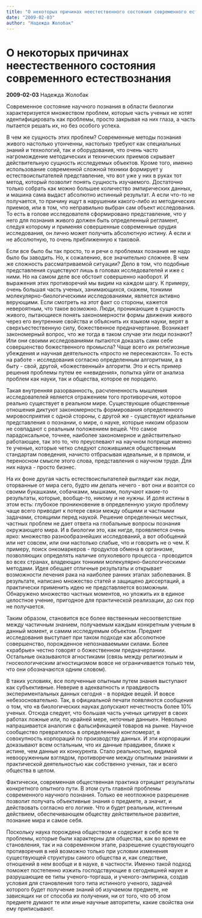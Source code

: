 ```yaml
---
title: "О некоторых причинах неестественного состояния современного естествознания"
date: "2009-02-03"
author: "Надежда Жолобак"
---
```


# О некоторых причинах неестественного состояния современного естествознания

**2009-02-03** Надежда Жолобак

Современное состояние научного познания в области биологии характеризуется множеством проблем, которые часть ученых не хотят идентифицировать как проблемы, просто закрывая на них глаза, а часть пытается решать их, но без особого успеха.

В чем же сущность этих проблем? Современные методы познания живого настолько утонченны, настолько требуют как специальных знаний и технологий, так и оборудования, что очень часто нагромождение методических и технических приемов скрывает действительную сущность исследуемых объектов. Кроме того, именно использование современной сложной техники формирует у естествоиспытателей представление, что вот уже у них в руках тот метод, который позволит понять сущность изучаемого. Достаточно только собрать как можно большее количество эмпирических данных, и машина сама выдаст абсолютно истинный результат. А если что-то не получается, то причину ищут в нарушении какого-либо из методических приемов, или в том, что неправильно выбран сам объект исследования. То есть в голове исследователя сформировано представление, что у него для познания живого должен быть определенный регламент, следуя которому и применяя совершенные современные орудия исследования, он лично может получить абсолютную истину. А если и не абсолютную, то очень приближенную к таковой.

Если все было бы так просто, то и речи о проблемах познания не надо было бы заводить. Но, к сожалению, все значительно сложнее. В чем же сложность рассматриваемой ситуации? Дело в том, что подобные представления существуют лишь в головах исследователей и иже с ними. Но на самом деле все обстоит совершенно наоборот. И выражения этих противоречий мы видим на каждом шагу. К примеру, очень большая часть ученых, занимающихся, скажем, тонкими молекулярно-биологическими исследованиями, является активно верующими. Если смотреть на этот факт со стороны, кажется невероятным, что такое возможно. Люди, проникающие в сущность живого, пытающиеся понять закономерности формы движения живого через его внутренние свойства и объяснить их языком науки, верят в сверхъестественную силу, божественное предначертание. Возникает закономерный вопрос, что же тогда в таком случае эти люди познают? Или они своими исследованиями пытаются доказать сами себе совершенство божественного промысла? Чаще всего их религиозные убеждения и научная деятельность «просто не пересекаются». То есть на работе - исследования согласно определенным алгоритмам, а в быту - свой, другой, «божественный» алгоритм. Это и есть пример решения проблемы путем ее «невидения», попытка уйти от анализа проблем как науки, так и общества, которое ее породило.

Такая внутренняя разорванность, расчлененность мышления исследователей является отражением того противоречия, которое реально существует в реальном мире. Существующие общественные отношения диктуют закономерность формирования определенного мировосприятия с одной стороны, с другой же - существуют идеальные представления о познании, о мире, о науке, которые никоим образом не совпадают с реальным положением вещей. Что самое парадоксальное, точнее, наиболее закономерное и действительно работающее, так это то, что преуспевают на научном поприще именно те ученые, которые четко следуют сложившимся общественным стандартам поведения, начисто отбрасывая идеальные, и в прямом, и переносном смысле этого слова, представления о научном труде. Для них наука - просто бизнес.

На их фоне другая часть естествоиспытателей выглядит как люди, оторванные от мира сего, будто им делать нечего - вот они и возятся со своими букашками, собачками, мышками, получают какие-то результаты, которые, вообще-то, никому и не нужны. И доля истины в этом есть: глубокое проникновение в определенную узкую проблему чаще всего приводит к потере связи между общими и частными задачами, стоящими перед наукой. Решение определенных местных, частных проблем не дает ответа на глобальные вопросы познания окружающего мира. И в биологии это, как нигде, проявляется очень ярко: множество разнообразнейших исследований, а вот обобщений или нет совсем, или они настолько слабые, что и говорить не о чем. К примеру, поиск онкомаркеров - продуктов обмена в организме, позволяющих определять наличие опухолевого процесса - проводится во всех странах, владеющих тонкими молекулярно-биологическими методами. Идея обещает отличные результаты и открывает возможности лечения рака на наиболее ранних этапах заболевания. В результате, написано множество статей и защищено диссертаций, а практически применить идею не представляется возможным. Обнаружено множество частных моментов, но уложить их в единое целостное учение, пригодное для практической реализации, до сих пор не получается.

Таким образом, становится все более явственным несоответствие между частичным знанием, получаемым каждым конкретным ученым в данный момент, и самим исследуемым объектом. Предмет исследования выступает при таком подходе как абсолютное совершенство, порожденное непознаваемыми силами. Более «храбрые» честно говорят о божественном предначертании. Остальные оказываются агностиками (связь между религиозным и гносеологическим агностицизмом вовсе не ограничивается только тем, что они обозначаются одним словом).

В таких условиях, все полученные опытным путем знания выступают как субъективные. Неверие в адекватность и правдивость экспериментальных данных сегодня - в порядке вещей. И вовсе небезосновательно. Так, в официальной печати появляются сообщения о том, что «в биологических науках допускают нечестность более 10% ученых. Отсюда следует, что большая часть ученых цитирует в своих работах ложные или, по крайней мере, неточные данные». Невольно напрашивается аналогия с фальсификацией товаров на рынке. Научное сообщество превратилось в определенный конгломерат, в совокупность корпораций по производству данных. И эти корпорации доказывают всем остальным, что их данные правдивее, ближе к истине, чем данные их конкурента. Стало реальностью, видимой невооруженным взглядом, противоречие между опытными знаниями и практической деятельностью как собственно ученых, так и всего общества в целом.

Фактически, современная общественная практика отрицает результаты конкретного опытного пути. В этом суть главной проблемы современного научного познания. Только ее неотложное разрешение позволит получать объективные знания о предмете, а значит, и действовать согласно его логике. Что и будет реальным, истинным действием, обеспечивающем обществу действительное развитие, познание мира и самое себя.

Поскольку наука порождена обществом и содержит в себе все те проблемы, которые были характерны для общества, как во время ее становления, так и на современном этапе, разрешение существующего противоречия в ней возможно только при условии изменения существующей структуры самого общества и, как следствие, отношений в нем вообще и в науке, в частности. Именно такой подход поможет постепенно изжить господствующие в сегодняшней науке и разрушающие ее типы ученого-торгаша, и ученого-эмпирика, создав условия для становления того типа истинного ученого, задачей которого будет получение знаний об изучаемом предмете, не зависящих ни от способа их получения, ни от того, что об этом предмете думают те или иные научные авторитеты, какие свойства они ему приписывают.